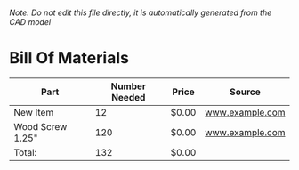 ###### Note: Do not edit this file directly, it is automatically generated from the CAD model 
# Bill Of Materials 
 |Part|Number Needed|Price|Source| 
 |----|----------|-----|-----|
|New Item|12|$0.00|www.example.com|
|Wood Screw 1.25"|120|$0.00|www.example.com|
|Total: |132|$0.00| |